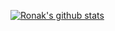 [![Ronak's github stats](https://github-readme-stats.vercel.app/api?username=ronakg)](https://github.com/anuraghazra/github-readme-stats)
